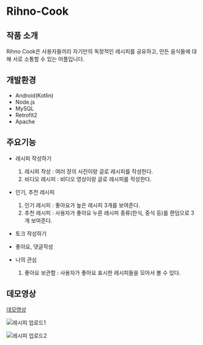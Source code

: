 # Rihno-Cook

## 작품 소개
Rihno Cook은 사용자들끼리 자기만의 독창적인 레시피를 공유하고, 만든 음식들에 대해 서로 소통할 수 있는 어플입니다.

## 개발환경
* Android(Kotlin)
* Node.js
* MySQL
* Retrofit2
* Apache

## 주요기능
* 레시피 작성하기
  1. 레시피 작성 : 여러 장의 사진이랑 글로 레시피를 작성한다.
  1. 비디오 레시피 : 비디오 영상이랑 글로 레시피를 작성한다.

* 인기, 추천 레시피
  1. 인기 레시피 : 좋아요가 높은 레시피 3개를 보여준다.
  1. 추천 레시피 : 사용자가 좋아요 누른 레시피 종류(한식, 중식 등)를 랜덤으로 3개 보여준다.
* 토크 작성하기
* 좋아요, 댓글작성
* 나의 관심
  1. 좋아요 보관함 : 사용자가 좋아요 표시한 레시피들을 모아서 볼 수 있다.

## 데모영상
[데모영상](https://github.com/tlsgks48/Rihno-Cook)

![레시피 업로드1](https://user-images.githubusercontent.com/58352779/77642898-bd072000-6fa1-11ea-9345-840fcb2a9d07.PNG)

![레시피 업로드2](https://user-images.githubusercontent.com/58352779/77643353-8bdb1f80-6fa2-11ea-9143-a976a32fe068.PNG)

